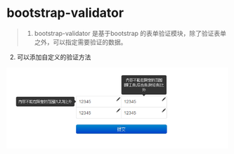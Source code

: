 bootstrap-validator
===================

>1. bootstrap-validator 是基于bootstrap 的表单验证模块，除了验证表单之外，可以指定需要验证的数据。
2. 可以添加自定义的验证方法


![image](https://github.com/xdimh/bootstrap-validator/raw/master/screenshots/01.png)
